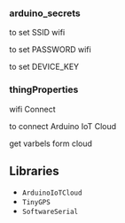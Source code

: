  
### arduino_secrets 

to set SSID wifi

to set PASSWORD wifi

to set DEVICE_KEY


### thingProperties

wifi Connect 

to connect Arduino IoT Cloud

get varbels form cloud




## Libraries

- `ArduinoIoTCloud`
- `TinyGPS`
- `SoftwareSerial`
